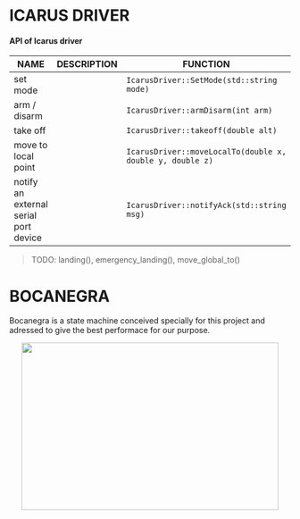 # ICARUS DRIVER

#### API of Icarus driver


| NAME  | DESCRIPTION | FUNCTION |
| -------------| ------------- | ------------- |
| set mode  |   |`IcarusDriver::SetMode(std::string mode)`|
| arm / disarm  |  | `IcarusDriver::armDisarm(int arm)`|
| take off  |   |`IcarusDriver::takeoff(double alt)`|
| move to local point  |  |`IcarusDriver::moveLocalTo(double x, double y, double z)`|
| notify an external serial port device  |   |`IcarusDriver::notifyAck(std::string msg)`|


> TODO: landing(), emergency_landing(), move_global_to()

# BOCANEGRA

Bocanegra is a state machine conceived specially for this project and adressed to give the best performace for our purpose.

<!-- <img src="/home/pabloc/Desktop/Github/Icarus-Project/docs/diagram.png" width="600" height="400" > -->

<p align="center">
  <img width="460" height="300" src="RoboTech-URJC/Icarus-Project/docs/diagram.png">
</p>
